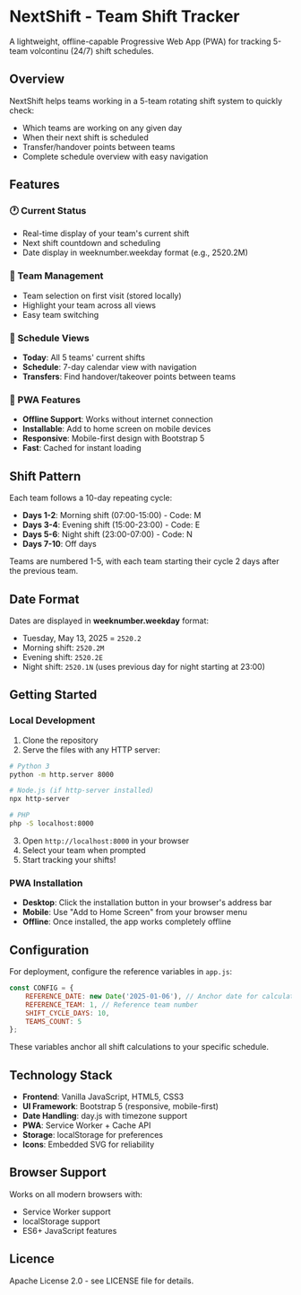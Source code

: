 # NextShift - Team Shift Tracker

A lightweight, offline-capable Progressive Web App (PWA) for tracking 5-team volcontinu (24/7) shift schedules.

## Overview

NextShift helps teams working in a 5-team rotating shift system to quickly check:
- Which teams are working on any given day
- When their next shift is scheduled
- Transfer/handover points between teams
- Complete schedule overview with easy navigation

## Features

### 🕐 Current Status
- Real-time display of your team's current shift
- Next shift countdown and scheduling
- Date display in weeknumber.weekday format (e.g., 2520.2M)

### 👥 Team Management
- Team selection on first visit (stored locally)
- Highlight your team across all views
- Easy team switching

### 📅 Schedule Views
- **Today**: All 5 teams' current shifts
- **Schedule**: 7-day calendar view with navigation
- **Transfers**: Find handover/takeover points between teams

### 📱 PWA Features
- **Offline Support**: Works without internet connection
- **Installable**: Add to home screen on mobile devices
- **Responsive**: Mobile-first design with Bootstrap 5
- **Fast**: Cached for instant loading

## Shift Pattern

Each team follows a 10-day repeating cycle:
- **Days 1-2**: Morning shift (07:00-15:00) - Code: M
- **Days 3-4**: Evening shift (15:00-23:00) - Code: E
- **Days 5-6**: Night shift (23:00-07:00) - Code: N
- **Days 7-10**: Off days

Teams are numbered 1-5, with each team starting their cycle 2 days after the previous team.

## Date Format

Dates are displayed in **weeknumber.weekday** format:
- Tuesday, May 13, 2025 = `2520.2`
- Morning shift: `2520.2M`
- Evening shift: `2520.2E` 
- Night shift: `2520.1N` (uses previous day for night starting at 23:00)

## Getting Started

### Local Development

1. Clone the repository
2. Serve the files with any HTTP server:

```bash
# Python 3
python -m http.server 8000

# Node.js (if http-server installed)
npx http-server

# PHP
php -S localhost:8000
```

3. Open `http://localhost:8000` in your browser
4. Select your team when prompted
5. Start tracking your shifts!

### PWA Installation

- **Desktop**: Click the installation button in your browser's address bar
- **Mobile**: Use "Add to Home Screen" from your browser menu
- **Offline**: Once installed, the app works completely offline

## Configuration

For deployment, configure the reference variables in `app.js`:

```javascript
const CONFIG = {
    REFERENCE_DATE: new Date('2025-01-06'), // Anchor date for calculations
    REFERENCE_TEAM: 1, // Reference team number
    SHIFT_CYCLE_DAYS: 10,
    TEAMS_COUNT: 5
};
```

These variables anchor all shift calculations to your specific schedule.

## Technology Stack

- **Frontend**: Vanilla JavaScript, HTML5, CSS3
- **UI Framework**: Bootstrap 5 (responsive, mobile-first)
- **Date Handling**: day.js with timezone support
- **PWA**: Service Worker + Cache API
- **Storage**: localStorage for preferences
- **Icons**: Embedded SVG for reliability

## Browser Support

Works on all modern browsers with:
- Service Worker support
- localStorage support
- ES6+ JavaScript features

## Licence

Apache License 2.0 - see LICENSE file for details.